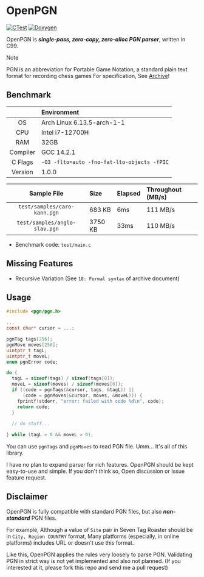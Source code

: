 # OpenPGN

[![CTest](https://github.com/openpgn/openpgn/actions/workflows/ctest.yml/badge.svg)](https://github.com/openpgn/openpgn/actions/workflows/ctest.yml)
[![Doxygen](https://github.com/openpgn/openpgn/actions/workflows/doxygen.yml/badge.svg)](https://github.com/openpgn/openpgn/actions/workflows/doxygen.yml)

OpenPGN is ***single-pass, zero-copy, zero-alloc PGN parser***, written in C99.

> [!NOTE]
> PGN is an abbreviation for Portable Game Notation, a standard plain text format for recording chess games
> For specification,
> See [Archive](https://ia802908.us.archive.org/26/items/pgn-standard-1994-03-12/PGN_standard_1994-03-12.txt)!

## Benchmark

|          | Environment                                 |
|:--------:|:--------------------------------------------|
|    OS    | Arch Linux 6.13.5-arch-1-1                  |
|   CPU    | Intel i7-12700H                             |
|   RAM    | 32GB                                        |
| Compiler | GCC 14.2.1                                  |
| C Flags  | `-O3 -flto=auto -fno-fat-lto-objects -fPIC` |
| Version  | 1.0.0                                       |

|          Sample File          | Size    | Elapsed | Throughout (MB/s) |
|:-----------------------------:|:--------|:--------|:------------------|
| `test/samples/caro-kann.pgn`  | 683 KB  | 6ms     | 111 MB/s          |
| `test/samples/anglo-slav.pgn` | 3750 KB | 33ms    | 110 MB/s          |

- Benchmark code: `test/main.c`

## Missing Features

- Recursive Variation (See `18: Formal syntax` of archive document)

## Usage

```c
#include <pgn/pgn.h>

...
const char* cursor = ...;

pgnTag tags[256];
pgnMove moves[256];
uintptr_t tagL;
uintptr_t moveL;
enum pgnError code;

do {
  tagL = sizeof(tags) / sizeof(tags[0]);
  moveL = sizeof(moves) / sizeof(moves[0]);
  if ((code = pgnTags(&cursor, tags, &tagL)) ||
      (code = pgnMoves(&cursor, moves, &moveL))) {
    fprintf(stderr, "error: failed with code %d\n", code);
    return code;
  }
  
  // do stuff...

} while (tagL > 0 && moveL > 0);
```

You can use `pgnTags` and `pgnMoves` to read PGN file.
Umm... It's all of this library.

I have no plan to expand parser for rich features.
OpenPGN should be kept easy-to-use and simple.
If you don't think so, Open discussion or Issue feature request.

## Disclaimer

OpenPGN is fully compatible with standard PGN files, but also *<b>non-standard</b>* PGN files.

For example, Although a value of `Site` pair in Seven Tag Roaster should be in `City, Region COUNTRY` format,
Many platforms (especially, in online platforms) includes URL or doesn't use this format.

Like this, OpenPGN applies the rules very loosely to parse PGN.
Validating PGN in strict way is not yet implemented and also not planned.
(If you interested at it, please fork this repo and send me a pull request)

